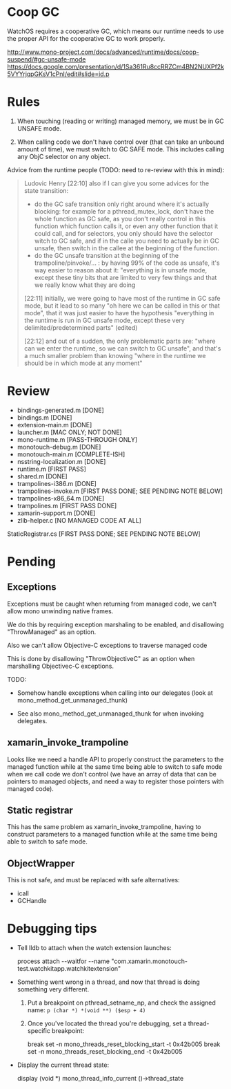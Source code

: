 Coop GC
=======

WatchOS requires a cooperative GC, which means our runtime
needs to use the proper API for the cooperative GC to work
properly.

http://www.mono-project.com/docs/advanced/runtime/docs/coop-suspend/#gc-unsafe-mode
https://docs.google.com/presentation/d/1Sa361Ru8ccRRZCm4BN2NUXPf2k5VYYrjqpGKsV1cPnI/edit#slide=id.p

Rules
=====

1. When touching (reading or writing) managed memory, we must
   be in GC UNSAFE mode.

2. When calling code we don't have control over (that can take
   an unbound amount of time), we must switch to GC SAFE mode.
   This includes calling any ObjC selector on any object.

Advice from the runtime people (TODO: need to re-review with this in mind):

> Ludovic Henry [22:10] 
> also if I can give you some advices for the state transition:
> - do the GC safe transition only right around where it's actually blocking: for example for a pthread_mutex_lock, don't have the whole function as GC safe, as you don't really control in this function which function calls it, or even any other function that it could call, and for selectors, you only should have the selector witch to GC safe, and if in the calle you need to actually be in GC unsafe, then switch in the callee at the beginning of the function.
> - do the GC unsafe transition at the beginning of the trampoline/pinvoke/... : by having 99% of the code as unsafe, it's way easier to reason about it: "everything is in unsafe mode, except these tiny bits that are limited to very few things and that we really know what they are doing
>
> [22:11] 
> initially, we were going to have most of the runtime in GC safe mode, but it lead to so many "oh here we can be called in this or that mode", that it was just easier to have the hypothesis "everything in the runtime is run in GC unsafe mode, except these very delimited/predetermined parts" (edited)
> 
> [22:12] 
> and out of a sudden, the only problematic parts are: "where can we enter the runtime, so we can switch to GC unsafe", and that's a much smaller problem than knowing "where in the runtime we should be in which mode at any moment"

Review
======

* bindings-generated.m [DONE]
* bindings.m [DONE]
* extension-main.m [DONE]
* launcher.m [MAC ONLY; NOT DONE]
* mono-runtime.m [PASS-THROUGH ONLY]
* monotouch-debug.m [DONE]
* monotouch-main.m [COMPLETE-ISH]
* nsstring-localization.m [DONE]
* runtime.m [FIRST PASS]
* shared.m [DONE]
* trampolines-i386.m [DONE]
* trampolines-invoke.m [FIRST PASS DONE; SEE PENDING NOTE BELOW]
* trampolines-x86_64.m [DONE]
* trampolines.m [FIRST PASS DONE]
* xamarin-support.m [DONE]
* zlib-helper.c [NO MANAGED CODE AT ALL]

StaticRegistrar.cs [FIRST PASS DONE; SEE PENDING NOTE BELOW]

Pending
=======

Exceptions
----------

Exceptions must be caught when returning from managed code,
we can't allow mono unwinding native frames.

We do this by requiring exception marshaling to be enabled,
and disallowing "ThrowManaged" as an option.

Also we can't allow Objective-C exceptions to traverse
managed code

This is done by disallowing "ThrowObjectiveC" as an
option when marshalling Objectivec-C exceptions.

TODO:

* Somehow handle exceptions when calling into our delegates
  (look at mono_method_get_unmanaged_thunk)

* See also mono_method_get_unmanaged_thunk for when invoking delegates.

xamarin_invoke_trampoline
-------------------------

Looks like we need a handle API to properly construct the
parameters to the managed function while at the same time
being able to switch to safe mode when we call code we
don't control (we have an array of data that can be pointers
to managed objects, and need a way to register those pointers
with managed code).

Static registrar
----------------

This has the same problem as xamarin_invoke_trampoline,
having to construct parameters to a managed function
while at the same time being able to switch to safe mode.

ObjectWrapper
-------------

This is not safe, and must be replaced with safe alternatives:

* icall
* GCHandle

Debugging tips
==============

* Tell lldb to attach when the watch extension launches:

    process attach --waitfor --name "com.xamarin.monotouch-test.watchkitapp.watchkitextension"

* Something went wrong in a thread, and now that thread is doing something very different.

    1. Put a breakpoint on pthread_setname_np, and check the assigned name: `p (char *) *(void **) ($esp + 4)`
    2. Once you've located the thread you're debugging, set a thread-specific breakpoint:

        break set -n mono_threads_reset_blocking_start -t 0x42b005 
        break set -n mono_threads_reset_blocking_end   -t 0x42b005 

* Display the current thread state:

    display (void *) mono_thread_info_current ()->thread_state
